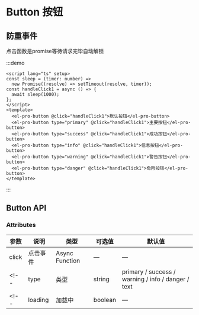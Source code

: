 # Button 按钮

## 防重事件

点击函数是promise等待请求完毕自动解锁

:::demo

```vue
<script lang="ts" setup>
const sleep = (timer: number) =>
  new Promise((resolve) => setTimeout(resolve, timer));
const handleClick1 = async () => {
  await sleep(1000);
};
</script>
<template>
  <el-pro-button @click="handleClick1">默认按钮</el-pro-button>
  <el-pro-button type="primary" @click="handleClick1">主要按钮</el-pro-button>
  <el-pro-button type="success" @click="handleClick1">成功按钮</el-pro-button>
  <el-pro-button type="info" @click="handleClick1">信息按钮</el-pro-button>
  <el-pro-button type="warning" @click="handleClick1">警告按钮</el-pro-button>
  <el-pro-button type="danger" @click="handleClick1">危险按钮</el-pro-button>
</template>
```

:::


## Button API
### Attributes

| 参数    | 说明   | 类型    | 可选值                                             | 默认值  |
| ------- | ------ | ------- | -------------------------------------------------- | ------- |
| click    | 点击事件   | Async Function  | —                               | — |
<!-- | type    | 类型   | string  | primary / success / warning / info / danger / text | primary | -->
<!-- | loading | 加载中 | boolean | —                                                  | false   | -->

